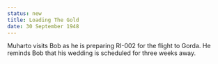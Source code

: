 ```yaml
---
status: new
title: Loading The Gold
date: 30 September 1948
---
```

Muharto visits Bob as he is preparing RI-002 for the flight to Gorda. He reminds Bob that his wedding is scheduled for three weeks away. 
